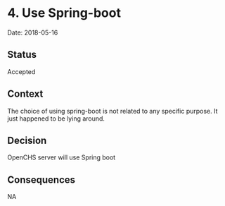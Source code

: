 # 4. Use Spring-boot

Date: 2018-05-16

## Status

Accepted

## Context

The choice of using spring-boot is not related to any specific purpose. It just happened to be lying around. 

## Decision

OpenCHS server will use Spring boot

## Consequences

NA
